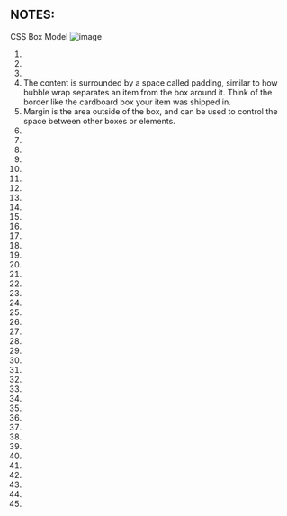 ## NOTES:
CSS Box Model
![image](https://user-images.githubusercontent.com/105960343/178665895-f63bde5a-5b0d-4392-8b87-dfac0cc12d1d.png)

1.
2.
3.
4. The content is surrounded by a space called padding, similar to how bubble wrap separates an item from the box around it. Think of the border like the cardboard box your item was shipped in.
5. Margin is the area outside of the box, and can be used to control the space between other boxes or elements.
6.
7.
8.
9.
10.
11.
12.
13.
14.
15.
16.
17.
18.
19.
20.
21.
22.
23.
24.
25.
26.
27.
28.
29.
30.
31.
32.
33.
34.
35.
36.
37.
38.
39.
40.
41.
42.
43.
44.
45.
